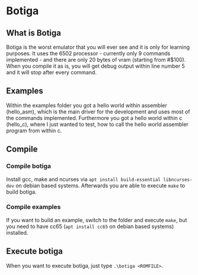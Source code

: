 # Botiga

## What is Botiga
Botiga is the worst emulator that you will ever see and it is only for learning purposes.
It uses the 6502 processor - currently only 9 commands implemented - and there are only 20 bytes of vram (starting from #$100).
When you compile it as is, you will get debug output within line number 5 and it will stop after every command.

## Examples
Within the examples folder you got a hello world within assembler (hello_asm), which is the main driver for the development and uses most of the commands implemented.
Furthermore you got a hello world within c (hello_c), where I just wanted to test, how to call the hello world assembler program from within c.

## Compile
### Compile botiga
Install gcc, make and ncurses via `apt install build-essential libncurses-dev` on debian based systems.
Afterwards you are able to execute  `make` to build botiga.

### Compile examples
If you want to build an example, switch to the folder and execute `make`, but you need to have cc65 (`apt install cc65` on debian based systems) installed.

## Execute botiga
When you want to execute botiga, just type `.\botiga <ROMFILE>`.
